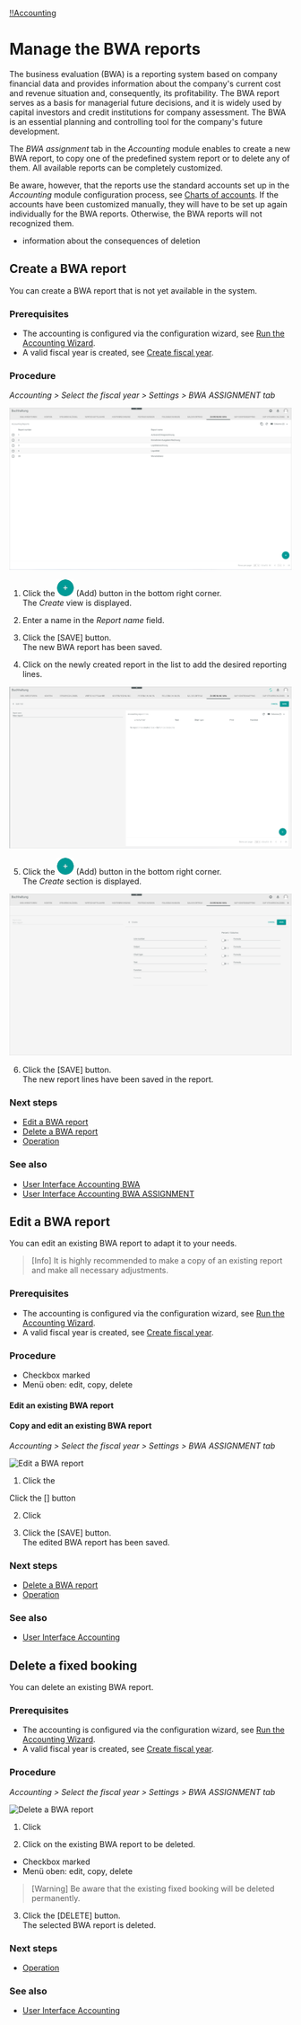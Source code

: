 [!!Accounting](Actindo/Accounting)

# Manage the BWA reports

The business evaluation (BWA) is a reporting system based on company financial data and provides information about the company's current cost and revenue situation and, consequently, its  profitability. The BWA report serves as a basis for managerial future decisions, and it is widely used by capital investors and credit institutions for company assessment. The BWA is an essential planning and controlling tool for the company's future development.

The *BWA assignment* tab in the *Accounting* module enables to create a new BWA report, to copy one of the predefined system report or to delete any of them. All available reports can be completely customized.

Be aware, however, that the reports use the standard accounts set up in the *Accounting* module configuration process, see [Charts of accounts](01_RunAccountingWizard.md#chart-of-accounts). If the accounts have been customized manually, they will have to be set up again individually for the BWA reports. Otherwise, the BWA reports will not recognized them.

[comment]: <> (How?)

- information about the consequences of deletion


## Create a BWA report

You can create a BWA report that is not yet available in the system.

### Prerequisites

- The accounting is configured via the configuration wizard, see [Run the Accounting Wizard](01_RunAccountingWizard.md).
- A valid fiscal year is created, see [Create fiscal year](04_ManageFiscalYear.md#create-a-fiscal-year).

### Procedure

*Accounting > Select the fiscal year > Settings > BWA ASSIGNMENT tab*

![Create a BWA report](/Assets/Screenshots/Accounting/Settings/BWAReports/Create_BWAReport.png "[Create a BWA report]")

1. Click the ![Add](/Assets/Icons/Plus01.png "[Add]") (Add) button in the bottom right corner.  
The *Create* view is displayed.

2. Enter a name in the *Report name* field.

3. Click the [SAVE] button.  
The new BWA report has been saved.

4. Click on the newly created report in the list to add the desired reporting lines.

  ![Create a report lines](/Assets/Screenshots/Accounting/Settings/BWAReports/Create_ReportLines.png "[Create report lines]")

5. Click the ![Add](/Assets/Icons/Plus01.png "[Add]") (Add) button in the bottom right corner.  
The *Create* section is displayed.

  ![Add a BWA report](/Assets/Screenshots/Accounting/Settings/BWAReports/Add_ReportLines.png "[Add a BWA report]")

6. Click the [SAVE] button.  
The new report lines have been saved in the report.

[comment]: <> (Gehört das hier oder Verweis auf User Interface?)

### Next steps

- [Edit a BWA report](#edit-a-BWA-report)
- [Delete a BWA report](#delete-a-fixed-booking)
- [Operation](01_filename.md)

### See also

- [User Interface Accounting BWA](/Accounting/UserInterface/00_UserInterface.md)
- [User Interface Accounting BWA ASSIGNMENT](/Accounting/UserInterface/00_UserInterface.md)


## Edit a BWA report

You can edit an existing BWA report to adapt it to your needs.

 > [Info] It is highly recommended to make a copy of an existing report and make all necessary adjustments.

### Prerequisites

- The accounting is configured via the configuration wizard, see [Run the Accounting Wizard](01_RunAccountingWizard.md).
- A valid fiscal year is created, see [Create fiscal year](04_ManageFiscalYear.md#create-a-fiscal-year).


### Procedure

- Checkbox marked
- Menü oben: edit, copy, delete


#### Edit an existing BWA report

#### Copy and edit an existing BWA report


*Accounting > Select the fiscal year > Settings > BWA ASSIGNMENT tab*

![Edit a BWA report](/Assets/Screenshots/Accounting/Settings/FixedBookings/Edit_BWAReport.png "[Edit a BWA report")

1. Click the

Click the [] button

2. Click

3. Click the [SAVE] button.   
The edited BWA report has been saved.

### Next steps

- [Delete a BWA report](#delete-a-BWA-report)
- [Operation](01_filename.md)

### See also

- [User Interface Accounting](/Accounting/UserInterface/00_UserInterface.md)


## Delete a fixed booking

You can delete an existing BWA report.

### Prerequisites

- The accounting is configured via the configuration wizard, see [Run the Accounting Wizard](01_RunAccountingWizard.md).
- A valid fiscal year is created, see [Create fiscal year](04_ManageFiscalYear.md#create-a-fiscal-year).


### Procedure

*Accounting > Select the fiscal year > Settings > BWA ASSIGNMENT tab*

![Delete a BWA report](/Assets/Screenshots/Accounting/Settings/FixedBookings/Delete_BWAReport.png "[Delete a BWA report")

1. Click

2. Click on the existing BWA report to be deleted.
 - Checkbox marked
 - Menü oben: edit, copy, delete

  > [Warning] Be aware that the existing fixed booking will be deleted permanently.

3. Click the [DELETE] button.  
 The selected BWA report is deleted.

### Next steps

- [Operation](01_filename.md)

### See also

- [User Interface Accounting](/Accounting/UserInterface/00_UserInterface.md)
